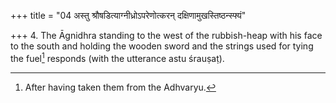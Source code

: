 +++
title = "04 अस्तु श्रौषडित्याग्नीध्रोऽपरेणोत्करन् दक्षिणामुखस्तिष्ठन्स्फ्यं"

+++
4. The Āgnidhra standing to the west of the rubbish-heap with his face to the south and holding the wooden sword and the strings used for tying the fuel[^1] responds (with the utterance astu śrauṣaṭ).  

[^1]: After having taken them from the Adhvaryu.
